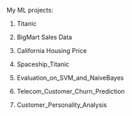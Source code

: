 My ML projects:


1. Titanic


2. BigMart Sales Data


3. California Housing Price


4. Spaceship_Titanic


5. Evaluation_on_SVM_and_NaiveBayes


6. Telecom_Customer_Churn_Prediction


7. Customer_Personality_Analysis